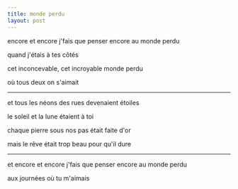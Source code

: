 ```yaml
---
title: monde perdu
layout: post
---
```


encore et encore j'fais que penser encore au monde perdu

quand j'étais à tes côtés

cet inconcevable, cet incroyable monde perdu

où tous deux on s'aimait

---

et tous les néons des rues devenaient étoiles

le soleil et la lune étaient à toi

chaque pierre sous nos pas était faite d'or

mais le rêve était trop beau pour qu'il dure

---

et encore et encore j'fais que penser encore au monde perdu

aux journées où tu m'aimais
